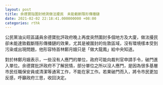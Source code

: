 ```yaml
---
layout: post
title: 余德寶指圍封檢測做法擾民　未能截斷隱形傳播鏈
date: 2021-02-02 22:18:41.000000000 +08:00
categories: rthk
---
```


公民黨油尖旺區議員余德寶批評政府晚上再度突然圍封多個地方及大廈，做法擾民卻未能達致截斷隱形傳播鏈的效果，尤其是被圍封的佐敦區域，沒有環境樣本受到污染或出現問題，他形容特首林鄭月娥只是「做大龍鳳」給中央知道。

對於林鄭月娥表示，一些沒有人應門的單位，政府可能向裁判官申請手令，破門進入單位。余德寶批評政府不了解民情，部分單位之所以沒人應門，是因為很多基層市民任職保安員或清潔等通宵工作，不能在家工作。若果破門而入，將令市民更加反感，呼籲政府三思，收回決定。
